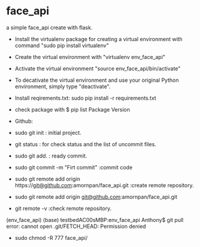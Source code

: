# face_api
a simple face_api create with flask.
- Install the virtualenv package for creating a virtual environment with command "sudo pip install virtualenv"
- Create the virtual environment with "virtualenv env_face_api"
- Activate the virtual environment "source env_face_api/bin/activate"
- To decativate the virtual environment and use your original Python environment, simply type "deactivate".
- Install reqirements.txt: sudo pip install -r requirements.txt
- check package with $ pip list Package Version

- Github: 
- sudo git init : initial project.
- git status : for check status and the list of uncommit files.
- sudo git add. : ready commit.
- sudo git commit -m "Firt commit" :commit code
- sudo git remote add origin https://git@github.com:amornpan/face_api.git :create remote repository.
- sudo git remote add origin git@github.com:amornpan/face_api.git
- git remote -v :check remote repository.


(env_face_api) (base) testbedAC00sMBP:env_face_api Anthony$ git pull
error: cannot open .git/FETCH_HEAD: Permission denied
- sudo chmod -R 777 face_api/

